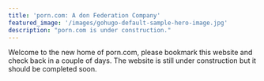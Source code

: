 ```yaml
---
title: 'porn.com: A don Federation Company'
featured_image: '/images/gohugo-default-sample-hero-image.jpg'
description: "porn.com is under construction."
---
```


Welcome to the new home of porn.com, please bookmark this website and check back in a couple of days. The website is still under construction but it should be completed soon.
